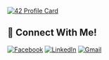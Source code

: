 [![42 Profile Card](https://1337-readme.vercel.app/api/profile?cursus=42cursus&dark=true&login=youssama)](https://github.com/ucefooo)

## 📱 Connect With Me!
[![Facebook](https://img.shields.io/badge/-Facebook-3b5998?style=flat-square&logo=facebook&logoColor=white&target="_blank)](https://www.facebook.com/ucef.OS/)
[![LinkedIn](https://img.shields.io/badge/-LinkedIn-0e76a8?style=flat-square&logo=linkedin&logoColor=white)](https://www.linkedin.com/in/youssef-oussama-907637176/)
[![Gmail](https://img.shields.io/badge/-Gmail-d95040?style=flat-square&logo=gmail&logoColor=white)](mailto:42y.oussama@gmail.com)
